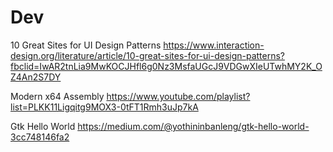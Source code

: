 # Dev

10 Great Sites for UI Design Patterns 
https://www.interaction-design.org/literature/article/10-great-sites-for-ui-design-patterns?fbclid=IwAR2tnLia9MwKOCJHfl6g0Nz3MsfaUGcJ9VDGwXIeUTwhMY2K_OZ4An2S7DY

Modern x64 Assembly
https://www.youtube.com/playlist?list=PLKK11Ligqitg9MOX3-0tFT1Rmh3uJp7kA

Gtk Hello World
https://medium.com/@yothininbanleng/gtk-hello-world-3cc748146fa2
